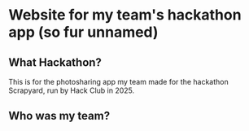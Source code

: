 # Website for my team's hackathon app (so fur unnamed)

## What Hackathon?
This is for the photosharing app my team made for the hackathon Scrapyard, run by Hack Club in 2025.

## Who was my team?

